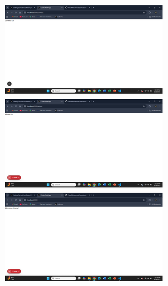 ![alt text](<Screenshot (205).png>)

![alt text](<Screenshot (206).png>)

![alt text](<Screenshot (207).png>)